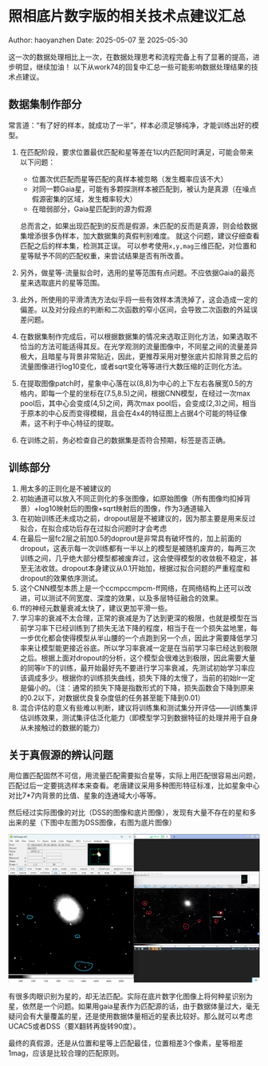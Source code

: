 # 照相底片数字版的相关技术点建议汇总

Author: haoyanzhen
Date:   2025-05-07 至 2025-05-30

这一次的数据处理相比上一次，在数据处理思考和流程完备上有了显著的提高，进步明显，继续加油！
以下从work74的回复中汇总一些可能影响数据处理结果的技术点建议。

## 数据集制作部分

常言道：“有了好的样本，就成功了一半”，样本必须足够纯净，才能训练出好的模型。

1. 在匹配阶段，要求位置最优匹配和星等差在1以内匹配同时满足，可能会带来以下问题：

   - 位置次优匹配而星等匹配的真样本被忽略（发生概率应该不大）
   - 对同一颗Gaia星，可能有多颗探测样本被匹配到，被认为是真源（在噪点假源密集的区域，发生概率较大）
   - 在暗弱部分，Gaia星匹配到的源为假源

    总而言之，如果出现匹配到的反而是假源，未匹配的反而是真源，则会给数据集增添很多伪样本，加大数据集的真假判别难度。
    就这个问题，建议仔细查看匹配之后的样本集，检测其正误。
    可以参考使用`x,y,mag`三维匹配，对位置和星等赋予不同的匹配权重，来尝试结果是否有所改善。

2. 另外，做星等-流量拟合时，选用的星等范围有点问题。不应依据Gaia的最亮星来选取底片的星等范围。
3. 此外，所使用的平滑清洗方法似乎将一些有效样本清洗掉了，这会造成一定的偏差。以及对分段点的判断和二次函数的窄小区间，会导致二次函数的外延误差问题。
4. 在数据集制作完成后，可以根据数据集的情况来选取正则化方法，如果选取不恰当的方法可能适得其反。在光学观测的流量图像中，不同星之间的流量差异极大，且暗星与背景非常贴近，因此，更推荐采用对整张底片扣除背景之后的流量图像进行log10变化，或者sqrt变化等等进行大数压缩的正则化方法。
5. 在提取图像patch时，星象中心落在以(8,8)为中心的上下左右各展宽0.5的方格内，即每一个星的坐标在(7.5,8.5)之间，根据CNN模型，在经过一次max pool后，其中心会变成(4,5)之间，两次max pool后，会变成(2,3)之间，相当于原本的中心反而变得模糊，且会在4x4的特征图上占据4个可能的特征像素，这不利于中心特征的提取。
6. 在训练之前，务必检查自己的数据集是否符合预期，标签是否正确。

## 训练部分

1. 用太多的正则化是不被建议的
2. 初始通道可以放入不同正则化的多张图像，如原始图像（所有图像均扣掉背景）+log10映射后的图像+sqrt映射后的图像，作为3通道输入
3. 在初始训练还未成功之前，dropout层是不被建议的，因为那主要是用来反过拟合，在拟合成功后存在过拟合问题时才会考虑
4. 在最后一层fc2层之前加0.5的doprout是非常具有破坏性的，加上前面的dropout，这表示每一次训练都有一半以上的模型是被随机废弃的，每两三次训练之间，几乎绝大部分模型都被废弃过，这会使得模型的收敛极不稳定，甚至无法收敛。dropout本身建议从0.1开始加，根据过拟合问题的严重程度和dropout的效果依序测试。
5. 这个CNN模型本质上是一个ccmpccmpcm-ff网络，在网络结构上还可以改进，可以测试不同宽度、深度的效果，以及多层特征融合的效果。
6. ff的神经元数量衰减太快了，建议更加平滑一些。
7. 学习率的衰减不太合理，正常的衰减是为了达到更深的极限，也就是模型在当前学习率下已经训练到了损失无法下降的程度，相当于在一个损失盆地里，每一步优化都会使得模型从半山腰的一个点跑到另一个点，因此才需要降低学习率来让模型能更接近谷底。所以学习率衰减一定是在当前学习率已经达到极限之后。根据上面对dropout的分析，这个模型会很难达到极限，因此需要大量的同等lr下的训练，最开始最好先不要进行学习率衰减，先测试初始学习率应该调成多少。根据你的训练损失曲线，损失下降的太慢了，当前的初始lr一定是偏小的。（注：通常的损失下降是指数形式的下降，损失函数会下降到原来的0.2以下，对数据优良复杂度低的任务甚至能下降到0.01）
8. 混合评估的意义有些难以判断，建议将训练集和测试集分开评估——训练集评估训练效果，测试集评估泛化能力（即模型学习到数据特征的处理并用于自身从未接触过的数据的能力）

## 关于真假源的辨认问题

用位置匹配固然不可信，用流量匹配需要拟合星等，实际上用匹配很容易出问题，匹配过后一定要挑选样本来查看。老唐建议采用多种图形特征标准，比如星象中心对比7*7内背景的比值、星象的连通域大小等等。

然后经过实际图像的对比（DSS的图像和底片图像），发现有大量不存在的星和多出来的星（下图中左图为DSS图像，右图为底片图像）

![DSS图像与底片数字化图像对比](../media/底片数字化图像与DSS图像对比-红蓝圈标记.png)

有很多肉眼识别为星的，却无法匹配。实际在底片数字化图像上将何种星识别为星，依然是一个问题。如果用gaia星表作为匹配源的话，由于数据体量过大，毫无疑问会有大量覆盖的星，还是使用数据体量相近的星表比较好。那么就可以考虑UCAC5或者DSS（要X翻转再旋转90度）。

最终的真假源，还是从位置和星等上匹配最佳，位置相差3个像素，星等相差1mag，应该是比较合理的匹配原则。
